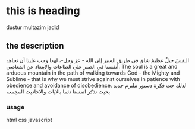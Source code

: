 # this is heading
dustur multazim jadid
## the description


 
النفسُ جبلٌ عظيمٌ شاق في طريق السير إلى الله - عز وجل-، لهذا وجب علينا أن نجاهد أنفسنا في الصبر على الطاعات والابتعاد عن المعاصي.
    The soul is a great and arduous mountain in the path of walking towards God - the Mighty and Sublime - that is why we must strive against ourselves in patience with obedience and avoidance of disobedience.
     لذلك جت فكرة دستور ملتزم جديد بحيث نذكر انفسنا دئما بالايات والاحاديث المجمعه
### usage
html
css
javascript

